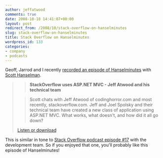 ```yaml
---
author: jeffatwood
comments: true
date: 2008-10-18 14:41:07+00:00
layout: post
redirect_from: /2008/10/stack-overflow-on-hanselminutes
slug: stack-overflow-on-hanselminutes
title: Stack Overflow on Hanselminutes
wordpress_id: 133
categories:
- company
- podcasts
---
```



Geoff, Jarrod and I recently [recorded an episode of Hanselminutes](http://www.hanselminutes.com/default.aspx?showID=152) with [Scott Hanselman](http://www.hanselman.com/blog/).





<blockquote>

> 
> **StackOverflow uses ASP.NET MVC - Jeff Atwood and his technical team**
> 
> 

> 
> Scott chats with Jeff Atwood of codinghorror.com and most recently, stackoverflow.com. Jeff and Joel Spolsky and their technical team have created a new class of application using ASP.NET MVC. What works, what doesn't, and how did it all go down?
> 
> 

> 
> 
[Listen or download](http://www.hanselminutes.com/default.aspx?showID=152)
</blockquote>





This is similar in tone to [Stack Overflow podcast episode #17](http://blog.stackoverflow.com/2008/08/podcast-17/) with the development team. So if you enjoyed that one, you'll probably like this episode of Hanselminutes!

